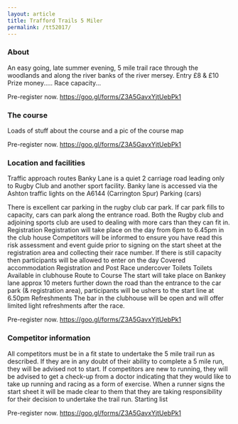 ```yaml
---
layout: article
title: Trafford Trails 5 Miler
permalink: /tt52017/
---
```

### About

An easy going, late summer evening, 5 mile trail race through the woodlands and along the river banks of the river mersey. Entry £8 & £10 Prize money..... Race capacity...

Pre-register now.
https://goo.gl/forms/Z3A5GavxYjtUebPk1

### The course

Loads of stuff about the course and a pic of the course map

Pre-register now.
https://goo.gl/forms/Z3A5GavxYjtUebPk1

### Location and facilities

Traffic approach routes Banky Lane is a quiet 2 carriage road leading only to Rugby Club and another sport facility. Banky lane is accessed via the Ashton traffic lights on the A6144 (Carrington Spur) Parking (cars)

There is excellent car parking in the rugby club car park. If car park fills to capacity, cars can park along the entrance road. Both the Rugby club and adjoining sports club are used to dealing with more cars than they can fit in. Registration Registration will take place on the day from 6pm to 6.45pm in the club house Competitors will be informed to ensure you have read this risk assessment and event guide prior to signing on the start sheet at the registration area and collecting their race number. If there is still capacity then participants will be allowed to enter on the day Covered accommodation Registration and Post Race undercover Toilets Toilets Available in clubhouse Route to Course The start will take place on Bankey lane approx 10 meters further down the road than the entrance to the car park (& registration area), participants will be ushers to the start line at 6.50pm Refreshments The bar in the clubhouse will be open and will offer limited light refreshments after the race.

Pre-register now.
https://goo.gl/forms/Z3A5GavxYjtUebPk1

### Competitor information

All competitors must be in a fit state to undertake the 5 mile trail run as described. If they are in any doubt of their ability to complete a 5 mile run, they will be advised not to start. If competitors are new to running, they will be advised to get a check-up from a doctor indicating that they would like to take up running and racing as a form of exercise. When a runner signs the start sheet it will be made clear to them that they are taking responsibility for their decision to undertake the trail run. Starting list

Pre-register now.
https://goo.gl/forms/Z3A5GavxYjtUebPk1



